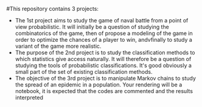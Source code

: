 #This repository contains 3 projects:
- The 1st project aims to study the game of naval battle from a point of view probabilistic. It will initially be a question of studying the combinatorics of the game, then of propose a modeling of the game in order to optimize the chances of a player to win, andvfinally to study a variant of the game more realistic.
- The purpose of the 2nd project is to study the classification methods to which statistics give access naturally. It will therefore be a question of studying the tools of probabilistic classifications. It's good obviously a small part of the set of existing classification methods.
- The objective of the 3rd project is to manipulate Markov chains to study the spread of an epidemic in a population. Your rendering will be a notebook, it is expected that the codes are commented and the results interpreted